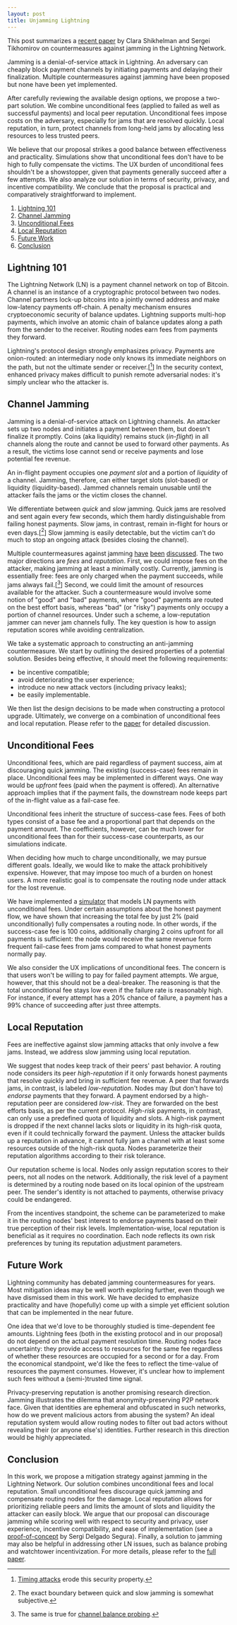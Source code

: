 ```yaml
---
layout: post
title: Unjamming Lightning
---
```


This post summarizes a [recent paper](https://eprint.iacr.org/2022/1454) by Clara Shikhelman and Sergei Tikhomirov on countermeasures against jamming in the Lightning Network.

Jamming is a denial-of-service attack in Lightning.
An adversary can cheaply block payment channels by initiating payments and delaying their finalization.
Multiple countermeasures against jamming have been proposed but none have been yet implemented.

After carefully reviewing the available design options, we propose a two-part solution.
We combine unconditional fees (applied to failed as well as successful payments) and local peer reputation.
Unconditional fees impose costs on the adversary, especially for jams that are resolved quickly.
Local reputation, in turn, protect channels from long-held jams by allocating less resources to less trusted peers.

We believe that our proposal strikes a good balance between effectiveness and practicality.
Simulations show that unconditional fees don't have to be high to fully compensate the victims.
The UX burden of unconditional fees shouldn't be a showstopper, given that payments generally succeed after a few attempts.
We also analyze our solution in terms of security, privacy, and incentive compatibility.
We conclude that the proposal is practical and comparatively straightforward to implement.

<!-- insert video presentation later -->


1. [Lightning 101](#lightning-101)
2. [Channel Jamming](#channel-jamming)
3. [Unconditional Fees](#unconditional-fees)
4. [Local Reputation](#local-reputation)
5. [Future Work](#future-work)
6. [Conclusion](#conclusion)


## Lightning 101

The Lightning Network (LN) is a payment channel network on top of Bitcoin.
A channel is an instance of a cryptographic protocol between two nodes.
Channel partners lock-up bitcoins into a jointly owned address and make low-latency payments off-chain.
A penalty mechanism ensures cryptoeconomic security of balance updates.
Lightning supports multi-hop payments, which involve an atomic chain of balance updates along a path from the sender to the receiver.
Routing nodes earn fees from payments they forward.

Lightning's protocol design strongly emphasizes privacy.
Payments are onion-routed: an intermediary node only knows its immediate neighbors on the path, but not the ultimate sender or receiver.[[^1]]
In the security context, enhanced privacy makes difficult to punish remote adversarial nodes: it's simply unclear who the attacker is.

[^1]: [Timing attacks](https://arxiv.org/abs/2006.12143) erode this security property.

## Channel Jamming

Jamming is a denial-of-service attack on Lightning channels.
An attacker sets up two nodes and initiates a payment between them, but doesn't finalize it promptly.
Coins (aka liquidity) remains stuck (_in-flight_) in all channels along the route and cannot be used to forward other payments.
As a result, the victims lose cannot send or receive payments and lose potential fee revenue.

An in-flight payment occupies one _payment slot_ and a portion of _liquidity_ of a channel.
Jamming, therefore, can either target slots (slot-based) or liquidity (liquidity-based).
Jammed channels remain unusable until the attacker fails the jams or the victim closes the channel.

We differentiate between _quick_ and _slow_ jamming.
Quick jams are resolved and sent again every few seconds,
which them hardly distinguishable from failing honest payments.
Slow jams, in contrast, remain in-flight for hours or even days.[[^2]]
Slow jamming is easily detectable, but the victim can't do much to stop an ongoing attack (besides closing the channel).

[^2]: The exact boundary between quick and slow jamming is somewhat subjective.

Multiple countermeasures against jamming [have](https://blog.bitmex.com/preventing-channel-jamming/) [been](https://github.com/t-bast/lightning-docs/blob/master/spam-prevention.md) [discussed](https://bitcoinproblems.org/problems/channel-jamming.html).
The two major directions are _fees_ and _reputation_.
First, we could impose fees on the attacker, making jamming at least a minimally costly.
Currently, jamming is essentially free: fees are only charged when the payment succeeds, while jams always fail.[[^3]]
Second, we could limit the amount of resources available for the attacker.
Such a countermeasure would involve some notion of "good" and "bad" payments, where "good" payments are routed on the best effort basis, whereas "bad" (or "risky") payments only occupy a portion of channel resources.
Under such a scheme, a low-reputation jammer can never jam channels fully.
The key question is how to assign reputation scores while avoiding centralization.

[^3]: The same is true for [channel balance probing](https://s-tikhomirov.github.io/lightning-probing-2/).

We take a systematic approach to constructing an anti-jamming countermeasure.
We start by outlining the desired properties of a potential solution.
Besides being effective, it should meet the following requirements:

- be incentive compatible;
- avoid deteriorating the user experience;
- introduce no new attack vectors (including privacy leaks);
- be easily implementable.

We then list the design decisions to be made when constructing a protocol upgrade.
Ultimately, we converge on a combination of unconditional fees and local reputation.
Please refer to the [paper](https://eprint.iacr.org/2022/1454) for detailed discussion.


## Unconditional Fees

Unconditional fees, which are paid regardless of payment success, aim at discouraging quick jamming.
The existing (success-case) fees remain in place.
Unconditional fees may be implemented in different ways.
One way would be _upfront_ fees (paid when the payment is offered).
An alternative approach implies that if the payment fails, the downstream node keeps part of the in-flight value as a fail-case fee.

Unconditional fees inherit the structure of success-case fees.
Fees of both types consist of a base fee and a proportional part that depends on the payment amount.
The coefficients, however, can be much lower for unconditional fees than for their success-case counterparts, as our simulations indicate.

When deciding how much to charge unconditionally, we may pursue different goals.
Ideally, we would like to make the attack prohibitively expensive.
However, that may impose too much of a burden on honest users.
A more realistic goal is to compensate the routing node under attack for the lost revenue.

We have implemented a [simulator](https://github.com/s-tikhomirov/ln-jamming-simulator) that models LN payments with unconditional fees.
Under certain assumptions about the honest payment flow, we have shown that increasing the total fee by just 2% (paid unconditionally) fully compensates a routing node.
In other words, if the success-case fee is 100 coins, additionally charging 2 coins upfront for all payments is sufficient: the node would receive the same revenue form frequent fail-case fees from jams compared to what honest payments normally pay.

We also consider the UX implications of unconditional fees.
The concern is that users won't be willing to pay for failed payment attempts.
We argue, however, that this should not be a deal-breaker.
The reasoning is that the total unconditional fee stays low even if the failure rate is reasonably high.
For instance, if every attempt has a 20% chance of failure, a payment has a 99% chance of succeeding after just three attempts.


## Local Reputation

Fees are ineffective against slow jamming attacks that only involve a few jams.
Instead, we address slow jamming using local reputation.

We suggest that nodes keep track of their peers' past behavior.
A routing node considers its peer _high-reputation_ if it only forwards honest payments that resolve quickly and bring in sufficient fee revenue.
A peer that forwards jams, in contrast, is labeled _low-reputation_.
Nodes may (but don't have to) _endorse_ payments that they forward.
A payment endorsed by a high-reputation peer are considered _low-risk_.
They are forwarded on the best efforts basis, as per the current protocol.
_High-risk_ payments, in contrast, can only use a predefined quota of liquidity and slots.
A high-risk payment is dropped if the next channel lacks slots or liquidity in its high-risk quota, even if it could technically forward the payment.
Unless the attacker builds up a reputation in advance, it cannot fully jam a channel with at least some resources outside of the high-risk quota.
Nodes parameterize their reputation algorithms according to their risk tolerance.

Our reputation scheme is local.
Nodes only assign reputation scores to their peers, not all nodes on the network.
Additionally, the risk level of a payment is determined by a routing node based on its local opinion of the upstream peer.
The sender's identity is not attached to payments, otherwise privacy could be endangered.

From the incentives standpoint, the scheme can be parameterized to make it in the routing nodes' best interest to endorse payments based on their true perception of their risk levels.
Implementation-wise, local reputation is beneficial as it requires no coordination.
Each node reflects its own risk preferences by tuning its reputation adjustment parameters.


## Future Work

Lightning community has debated jamming countermeasures for years.
Most mitigation ideas may be well worth exploring further, even though we have dismissed them in this work.
We have decided to emphasize practicality and have (hopefully) come up with a simple yet efficient solution that can be implemented in the near future.

One idea that we'd love to be thoroughly studied is time-dependent fee amounts.
Lightning fees (both in the existing protocol and in our proposal) do not depend on the actual payment resolution time.
Routing nodes face uncertainty: they provide access to resources for the same fee regardless of whether these resources are occupied for a second or for a day.
From the economical standpoint, we'd like the fees to reflect the time-value of resources the payment consumes.
However, it's unclear how to implement such fees without a (semi-)trusted time signal.

Privacy-preserving reputation is another promising research direction.
Jamming illustrates the dilemma that anonymity-preserving P2P network face.
Given that identities are ephemeral and obfuscated in such networks, how do we prevent malicious actors from abusing the system?
An ideal reputation system would allow routing nodes to filter out bad actors without revealing their (or anyone else's) identities.
Further research in this direction would be highly appreciated.


## Conclusion

In this work, we propose a mitigation strategy against jamming in the Lightning Network.
Our solution combines unconditional fees and local reputation.
Small unconditional fees discourage quick jamming and compensate routing nodes for the damage.
Local reputation allows for prioritizing reliable peers and limits the amount of slots and liquidity the attacker can easily block.
We argue that our proposal can discourage jamming while scoring well with respect to security and privacy, user experience, incentive compatibility, and ease of implementation (see a [proof-of-concept](https://github.com/sr-gi/rust-lightning/commit/ce606) by Sergi Delgado Segura).
Finally, a solution to jamming may also be helpful in addressing other LN issues, such as balance probing and watchtower incentivization.
For more details, please refer to the [full paper](https://eprint.iacr.org/2022/1454).
